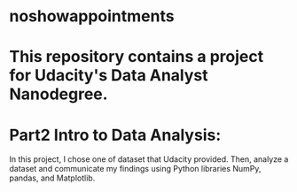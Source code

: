 # noshowappointments

# This repository contains a project for Udacity's Data Analyst Nanodegree.

# Part2 Intro to Data Analysis:

In this project, I chose one of dataset that Udacity provided. Then, analyze a dataset and communicate my findings using Python libraries NumPy, pandas, and Matplotlib. 
